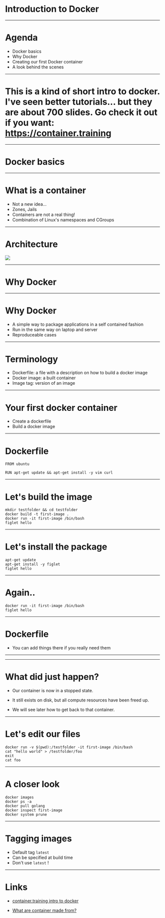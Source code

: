 <!-- $theme: gaia -->

# Introduction to Docker

---

# Agenda

- Docker basics
- Why Docker
- Creating our first Docker container
- A look behind the scenes
---

# This is a kind of short intro to docker. I've seen better tutorials... but they are about 700 slides. Go check it out if you want: https://container.training


--- 
# Docker basics

---
# What is a container

- Not a new idea... 
- Zones, Jails
- Containers are not a real thing!
- Combination of Linux's namespaces and CGroups
---
# Architecture
![](/Users/raffo/Downloads/dockerjm1.webp)

---

# Why Docker
---

# Why Docker
- A simple way to package applications in a self contained fashion
- Run in the same way on laptop and server
- Reproduceable cases
---

# Terminology
- Dockerfile: a file with a description on how to build a docker image
- Docker image: a built container
- Image tag: version of an image

---
# Your first docker container

- Create a dockerfile 
- Build a docker image

---

# Dockerfile 

```
FROM ubuntu

RUN apt-get update && apt-get install -y vim curl
```
---
# Let's build the image

```
mkdir testfolder && cd testfolder
docker build -t first-image .
docker run -it first-image /bin/bash
figlet hello
```
---
# Let's install the package
```
apt-get update
apt-get install -y figlet
figlet hello
```
---
# Again..
```
docker run -it first-image /bin/bash
figlet hello
```
--- 
# Dockerfile
- You can add things there if you really need them 
--- 

---
# What did just happen? 

- Our container is now in a stopped state.

- It still exists on disk, but all compute resources have been freed up.

- We will see later how to get back to that container.
---

# Let's edit our files
```
docker run -v $(pwd):/testfolder -it first-image /bin/bash
cat "hello world" > /testfolder/foo
exit
cat foo
```

---
# A closer look
```
docker images
docker ps -a
docker pull golang
docker inspect first-image
docker system prune
```
---
# Tagging images
- Default tag `latest`
- Can be specified at build time
- Don't use `latest` ! 


---
# Links
- [container.training intro to docker](http://container.training/intro-selfpaced.yml.html#1)

- [What are container made from?](https://www.youtube.com/watch?v=sK5i-N34im8)





